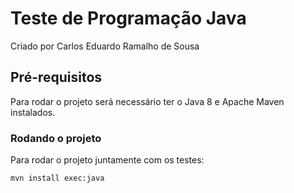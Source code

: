 # Teste de Programação Java

Criado por Carlos Eduardo Ramalho de Sousa

## Pré-requisitos

Para rodar o projeto será necessário ter o Java 8 e Apache Maven instalados.

### Rodando o projeto

Para rodar o projeto juntamente com os testes:

```
mvn install exec:java
```